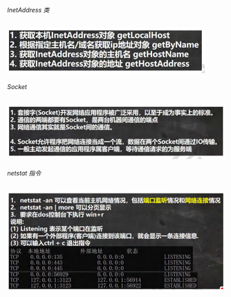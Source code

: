 ###### InetAddress 类

![image-20240828140122936](images/image-20240828140122936.png)

###### Socket

![image-20240828140201817](images/image-20240828140201817.png)

###### netstat 指令

![image-20240828140316426](images/image-20240828140316426.png)